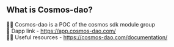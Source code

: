 ## What is Cosmos-dao?
🙋‍♀️ Cosmos-dao is a POC of the cosmos sdk module group  
🧙 Dapp link - https://app.cosmos-dao.com/  
👩‍💻 Useful resources - https://cosmos-dao.com/documentation/
<!--

**Here are some ideas to get you started:**

🙋‍♀️ A short introduction - what is your organization all about?
🌈 Contribution guidelines - how can the community get involved?
👩‍💻 Useful resources - where can the community find your docs? Is there anything else the community should know?
🍿 Fun facts - what does your team eat for breakfast?
🧙 Remember, you can do mighty things with the power of [Markdown](https://docs.github.com/github/writing-on-github/getting-started-with-writing-and-formatting-on-github/basic-writing-and-formatting-syntax)
-->
